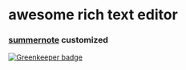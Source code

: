 # awesome rich text editor
### [summernote](http://summernote.org) customized

[![Greenkeeper badge](https://badges.greenkeeper.io/cikai/rich-text-editor.svg)](https://greenkeeper.io/)
